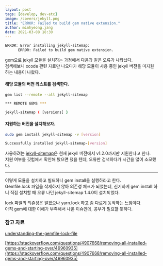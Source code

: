 ```yaml
---
layout: post
tags: [develop, dev-etc]
image: /covers/jekyll.png
title: "ERROR: Failed to build gem native extension."
author: minhyeong.jang
date: 2021-03-08 18:30
---
```


```bash
ERROR: Error installing jekyll-sitemap:
      ERROR: Failed to build gem native extension.
```

gem으로 jekyll 모듈을 설치하는 과정에서 다음과 같은 오류가 나타났다.  
검색해보니 xcode 관련 자료만 나오다가 해당 모듈이 사용 중인 jekyll 버전을 미지원하는 내용이 나왔다.

#### 해당 모듈의 버전 리스트를 검색한다.

```bash
gem list --remote --all jekyll-sitemap

*** REMOTE GEMS ***

jekyll-sitemap ( [versions] )
```

#### 지원하는 버전을 설치해보자.

```bash
sudo gem install jekyll-sitemap -v [version]

Successfully installed jekyll-sitemap-[version]
```

사용하려는 [jekyll-sitemap](https://github.com/jekyll/jekyll-sitemap)은 현재 jekyll 버전에서 v1.2.0까지만 지원한다고 한다.  
지원 여부를 깃헙에서 확인해 봤으면 됐을 텐데, 오류만 검색하다가 시간을 많이 소모했다.

---

이렇게 모듈을 설치하고 빌드하니 gem install을 실행하라고 한다.  
Gemfile.lock 파일을 삭제하지 않아 의존성 체크가 되었는데, 신기하게 gem install 하니 직접 설치할 때 오류 나던 jekyll-sitemap 1.4.0이 설치되었다.

lock 파일의 의존성은 알겠으나 yarn.lock 하고 좀 다르게 동작하는 느낌이다.  
아직 gem에 대한 이해가 부족해서 나온 이슈인데, 공부가 필요할 듯하다.

### 참고 자료

[understanding-the-gemfile-lock-file](https://stackoverflow.com/questions/7517524/understanding-the-gemfile-lock-file)

[https://stackoverflow.com/questions/4907668/removing-all-installed-gems-and-starting-over/49960935](https://stackoverflow.com/questions/4907668/removing-all-installed-gems-and-starting-over/49960935)
